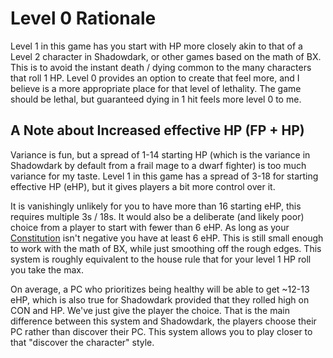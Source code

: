 # Level 0 Rationale

Level 1 in this game has you start with HP more closely akin to that of a Level 2 character in Shadowdark, or other games based on the math of BX. This is to avoid the instant death / dying common to the many characters that roll 1 HP. Level 0 provides an option to create that feel more, and I believe is a more appropriate place for that level of lethality. The game should be lethal, but guaranteed dying in 1 hit feels more level 0 to me.

## A Note about Increased effective HP (FP + HP)

Variance is fun, but a spread of 1-14 starting HP (which is the variance in Shadowdark by default from a frail mage to a dwarf fighter) is too much variance for my taste. Level 1 in this game has a spread of 3-18 for starting effective HP (eHP), but it gives players a bit more control over it.

It is vanishingly unlikely for you to have more than 16 starting eHP, this requires multiple 3s / 18s. It would also be a deliberate (and likely poor) choice from a player to start with fewer than 6 eHP. As long as your [Constitution](../../Player%20Characters/Chosen%20Statistics/Constitution.md) isn't negative you have at least 6 eHP. This is still small enough to work with the math of BX, while just smoothing off the rough edges. This system is roughly equivalent to the house rule that for your level 1 HP roll you take the max.

On average, a PC who prioritizes being healthy will be able to get ~12-13 eHP, which is also true for Shadowdark provided that they rolled high on CON and HP. We've just give the player the choice. That is the main difference between this system and Shadowdark, the players choose their PC rather than discover their PC. This system allows you to play closer to that "discover the character" style.
